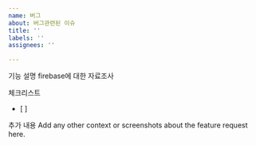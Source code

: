 ```yaml
---
name: 버그
about: 버그관련된 이슈
title: ''
labels: ''
assignees: ''

---
```


기능 설명
firebase에 대한 자료조사

체크리스트
- [ ]

추가 내용
Add any other context or screenshots about the feature request here.
